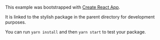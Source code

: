 This example was bootstrapped with [Create React App](https://github.com/facebook/create-react-app).

It is linked to the stylish package in the parent directory for development purposes.

You can run `yarn install` and then `yarn start` to test your package.
